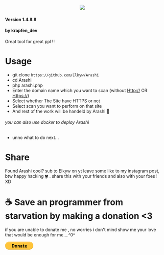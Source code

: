 <p align="center">
 <img src="banner.png" width="600px">
</p>

#### Version 1.4.8.8

#### by krapfen_dev

Great tool for great ppl !!

# Usage

- git clone `https://github.com/Elkyw/Arashi`
- cd Arashi
- php arashi.php
- Enter the domain name which you want to scan (without <Http://> OR <Https://>)
- Select whether The Site have HTTPS or not
- Select scan you want to perform on that site
- And rest of the work will be handeld by Arashi 🍃

###### you can also use docker to deploy Arashi

- unno what to do next...

# Share

Found Arashi cool? sub to Elkyw on yt leave some like to my instagram post, btw happy hacking 🍀 .
share this with your friends and also with your foes ! XD

# ☕ Save an programmer from starvation by making a donation <3

if you are unable to donate me , no worries i don't mind show me your love that would be enough for me....^0^

[![Foo](/donate.gif)](https://www.buymeacoffee.com/Elkyw)
